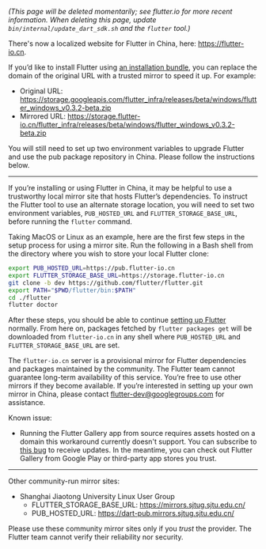 _(This page will be deleted momentarily; see flutter.io for more recent information. When deleting this page, update `bin/internal/update_dart_sdk.sh` and the `flutter` tool.)_

There's now a localized website for Flutter in China, here: https://flutter-io.cn. 

If you’d like to install Flutter using [an installation bundle](https://flutter.io/sdk-archive/), you can replace the domain of the original URL with a trusted mirror to speed it up. For example:
* Original URL: https://storage.googleapis.com/flutter_infra/releases/beta/windows/flutter_windows_v0.3.2-beta.zip
* Mirrored URL: https://storage.flutter-io.cn/flutter_infra/releases/beta/windows/flutter_windows_v0.3.2-beta.zip

You will still need to set up two environment variables to upgrade Flutter and use the pub package repository in China. Please follow the instructions below.

----

If you’re installing or using Flutter in China, it may be helpful to use a trustworthy local mirror site that hosts Flutter’s dependencies. To instruct the Flutter tool to use an alternate storage location, you will need to set two environment variables, `PUB_HOSTED_URL` and `FLUTTER_STORAGE_BASE_URL`, before running the `flutter` command. 

Taking MacOS or Linux as an example, here are the first few steps in the setup process for using a mirror site.  Run the following in a Bash shell from the directory where you wish to store your local Flutter clone:

```bash
export PUB_HOSTED_URL=https://pub.flutter-io.cn
export FLUTTER_STORAGE_BASE_URL=https://storage.flutter-io.cn
git clone -b dev https://github.com/flutter/flutter.git
export PATH="$PWD/flutter/bin:$PATH"
cd ./flutter
flutter doctor
```

After these steps, you should be able to continue [setting up Flutter](https://flutter.io/setup/) normally.  From here on, packages fetched by `flutter packages get` will be downloaded from `flutter-io.cn` in any shell where `PUB_HOSTED_URL` and `FLUTTER_STORAGE_BASE_URL` are set.

The `flutter-io.cn` server is a provisional mirror for Flutter dependencies and packages maintained by the community. The Flutter team cannot guarantee long-term availability of this service. You’re free to use other mirrors if they become available. If you’re interested in setting up your own mirror in China, please contact flutter-dev@googlegroups.com for assistance. 

Known issue:
* Running the Flutter Gallery app from source requires assets hosted on a domain this workaround currently doesn't support. You can subscribe to [this bug](https://github.com/flutter/flutter/issues/13763) to receive updates. In the meantime, you can check out Flutter Gallery from Google Play or third-party app stores you trust.

***
Other community-run mirror sites:
* Shanghai Jiaotong University Linux User Group
  * FLUTTER_STORAGE_BASE_URL: https://mirrors.sjtug.sjtu.edu.cn/
  * PUB_HOSTED_URL: https://dart-pub.mirrors.sjtug.sjtu.edu.cn/

Please use these community mirror sites only if you _trust_ the provider. The Flutter team cannot verify their reliability nor security.